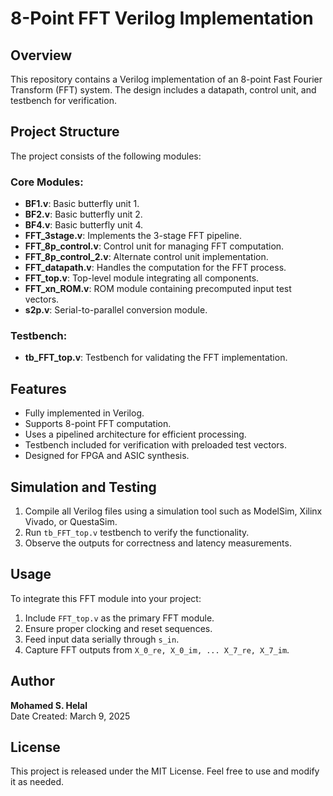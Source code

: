 # 8-Point FFT Verilog Implementation

## Overview
This repository contains a Verilog implementation of an 8-point Fast Fourier Transform (FFT) system. The design includes a datapath, control unit, and testbench for verification.

## Project Structure
The project consists of the following modules:

### Core Modules:
- **BF1.v**: Basic butterfly unit 1.
- **BF2.v**: Basic butterfly unit 2.
- **BF4.v**: Basic butterfly unit 4.
- **FFT_3stage.v**: Implements the 3-stage FFT pipeline.
- **FFT_8p_control.v**: Control unit for managing FFT computation.
- **FFT_8p_control_2.v**: Alternate control unit implementation.
- **FFT_datapath.v**: Handles the computation for the FFT process.
- **FFT_top.v**: Top-level module integrating all components.
- **FFT_xn_ROM.v**: ROM module containing precomputed input test vectors.
- **s2p.v**: Serial-to-parallel conversion module.

### Testbench:
- **tb_FFT_top.v**: Testbench for validating the FFT implementation.

## Features
- Fully implemented in Verilog.
- Supports 8-point FFT computation.
- Uses a pipelined architecture for efficient processing.
- Testbench included for verification with preloaded test vectors.
- Designed for FPGA and ASIC synthesis.

## Simulation and Testing
1. Compile all Verilog files using a simulation tool such as ModelSim, Xilinx Vivado, or QuestaSim.
2. Run `tb_FFT_top.v` testbench to verify the functionality.
3. Observe the outputs for correctness and latency measurements.

## Usage
To integrate this FFT module into your project:
1. Include `FFT_top.v` as the primary FFT module.
2. Ensure proper clocking and reset sequences.
3. Feed input data serially through `s_in`.
4. Capture FFT outputs from `X_0_re, X_0_im, ... X_7_re, X_7_im`.

## Author
**Mohamed S. Helal**  
Date Created: March 9, 2025

## License
This project is released under the MIT License. Feel free to use and modify it as needed.

